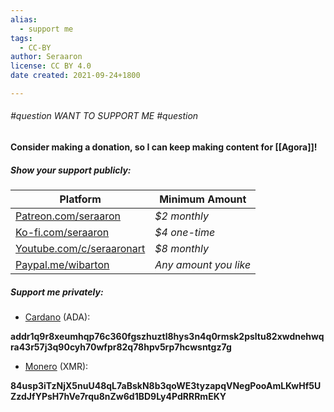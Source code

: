 ```yaml
---
alias:
  - support me
tags:
  - CC-BY
author: Seraaron
license: CC BY 4.0
date created: 2021-09-24+1800

---
```


###### #question WANT TO SUPPORT ME #question

**Consider making a donation, so I can keep making content for [[Agora]]!**

##### Show your support publicly:

| Platform                                                           | Minimum Amount        |
| ------------------------------------------------------------------ | --------------------- |
| [Patreon.com/seraaron](https://www.patreon.com/seraaron)           | _$2 monthly_          |
| [Ko-fi.com/seraaron](https://ko-fi.com/seraaron)                   | _$4 one-time_         |
| [Youtube.com/c/seraaronart](https://www.youtube.com/c/SerAaronArt) | _$8 monthly_          |
| [Paypal.me/wibarton](https://paypal.me/wibarton)                   | _Any amount you like_ |

##### Support me privately:

- [Cardano](https://cardano.org/) (ADA):

**addr1q9r8xeumhqp76c360fgszhuztl8hys3n4q0rmsk2psltu82xwdnehwqra43r57j3q90cyh70wfpr82q78hpv5rp7hcwsntgz7g**


- [Monero](https://www.getmonero.org/) (XMR):

**84usp3iTzNjX5nuU48qL7aBskN8b3qoWE3tyzapqVNegPooAmLKwHf5UZzdJfYPsH7hVe7rqu8nZw6d1BD9Ly4PdRRRmEKY**
